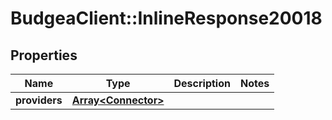 # BudgeaClient::InlineResponse20018

## Properties
Name | Type | Description | Notes
------------ | ------------- | ------------- | -------------
**providers** | [**Array&lt;Connector&gt;**](Connector.md) |  | 


